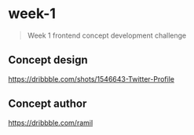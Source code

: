 # week-1

> Week 1 frontend concept development challenge

## Concept design
https://dribbble.com/shots/1546643-Twitter-Profile

## Concept author
https://dribbble.com/ramil
